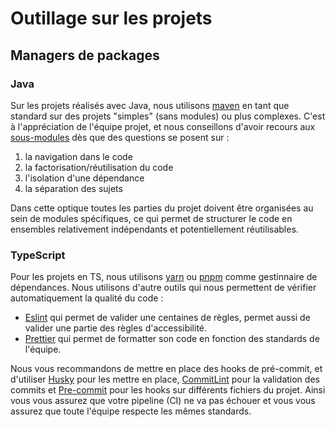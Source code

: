# Outillage sur les projets

## Managers de packages

### Java

Sur les projets réalisés avec Java, nous utilisons [maven](https://maven.apache.org/) en tant que standard sur des
projets "simples" (sans modules) ou plus complexes. C'est à l'appréciation de l'équipe projet, et nous conseillons
d'avoir recours aux [sous-modules](https://maven.apache.org/guides/mini/guide-multiple-modules-4.html) dès que des
questions se posent sur :

1. la navigation dans le code
2. la factorisation/réutilisation du code
3. l'isolation d'une dépendance
4. la séparation des sujets

Dans cette optique toutes les parties du projet doivent être organisées au sein de modules spécifiques, ce qui permet de
structurer le code en ensembles relativement indépendants et potentiellement réutilisables.

### TypeScript

Pour les projets en TS, nous utilisons [yarn](https://yarnpkg.com/) ou [pnpm](https://pnpm.io/) comme gestinnaire de dépendances.
Nous utilisons d'autre outils qui nous permettent de vérifier automatiquement la qualité du code :

- [Eslint](https://eslint.org/) qui permet de valider une centaines de règles, permet aussi de valider une partie des règles d'accessibilité.
- [Prettier](https://prettier.io/) qui permet de formatter son code en fonction des standards de l'équipe.

Nous vous recommandons de mettre en place des hooks de pré-commit, et d'utiliser [Husky](https://typicode.github.io/husky/) pour les mettre en place, [CommitLint](https://commitlint.js.org/) pour la validation des commits et [Pre-commit](https://pre-commit.com/) pour les hooks sur différents fichiers du projet.
Ainsi vous vous assurez que votre pipeline (CI) ne va pas échouer et vous vous assurez que toute l'équipe respecte les mêmes standards.
